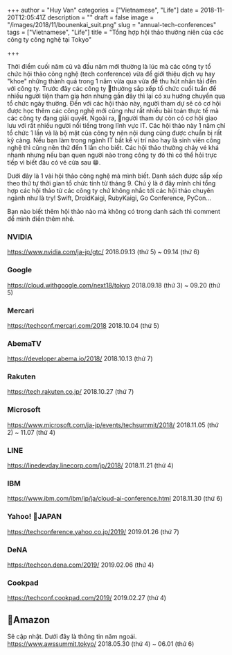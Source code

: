 +++
author = "Huy Van"
categories = ["Vietnamese", "Life"]
date = 2018-11-20T12:05:41Z
description = ""
draft = false
image = "/images/2018/11/bounenkai_suit.png"
slug = "annual-tech-conferences"
tags = ["Vietnamese", "Life"]
title = "Tổng hợp hội thảo thường niên của các công ty công nghệ tại Tokyo"

+++


Thời điểm cuối năm cũ và đầu năm mới thường là lúc mà các công ty tổ chức hội thảo công nghệ (tech conference) vừa để giới thiệu dịch vụ hay "khoe" những thành quả trong 1 năm vừa qua vừa để thu hút nhân tài đến với công ty. Trước đây các công ty thường sắp xếp tổ chức cuối tuần để nhiều người tiện tham gia hơn nhưng gần đây thì lại có xu hướng chuyển qua tổ chức ngày thường. Đến với các hội thảo này, người tham dự sẽ có cơ hội được học thêm các công nghệ mới cũng như rất nhiều bài toán thực tế mà các công ty đang giải quyết. Ngoài ra, người tham dự còn có cơ hội giao lưu với rất nhiều người nổi tiếng trong lĩnh vực IT. Các hội thảo này 1 năm chỉ tổ chức 1 lần và là bộ mặt của công ty nên nội dung cũng được chuẩn bị rất kỹ càng. Nếu bạn làm trong ngành IT bất kể vị trí nào hay là sinh viên công nghệ thì cũng nên thử đến 1 lần cho biết. Các hội thảo thường cháy vé khá nhanh nhưng nếu bạn quen người nào trong công ty đó thì có thể hỏi trực tiếp vì biết đâu có vé cửa sau 😁.

Dưới đây là 1 vài hội thảo công nghệ mà mình biết. Danh sách được sắp xếp theo thứ tự thời gian tổ chức tính từ tháng 9. Chú ý là ở đây mình chỉ tổng hợp các hội thảo từ các công ty chứ không nhắc tới các hội thảo chuyên ngành như là try! Swift, DroidKaigi, RubyKaigi, Go Conference, PyCon...

Bạn nào biết thêm hội thảo nào mà không có trong danh sách thì comment để mình điền thêm nhé.


### NVIDIA
https://www.nvidia.com/ja-jp/gtc/
2018.09.13 (thứ 5) ~ 09.14 (thứ 6)

### Google
https://cloud.withgoogle.com/next18/tokyo
2018.09.18 (thứ 3) ~ 09.20 (thứ 5)

### Mercari
https://techconf.mercari.com/2018
2018.10.04 (thứ 5)

### AbemaTV
https://developer.abema.io/2018/
2018.10.13 (thứ 7)

### Rakuten
https://tech.rakuten.co.jp/
2018.10.27 (thứ 7)

### Microsoft
https://www.microsoft.com/ja-jp/events/techsummit/2018/
2018.11.05 (thứ 2) ~ 11.07 (thứ 4)

### LINE
https://linedevday.linecorp.com/jp/2018/
2018.11.21 (thứ 4)

### IBM
https://www.ibm.com/ibm/jp/ja/cloud-ai-conference.html
2018.11.30 (thứ 6)

### Yahoo! JAPAN
https://techconference.yahoo.co.jp/2019/
2019.01.26 (thứ 7)

### DeNA
https://techcon.dena.com/2019/
2019.02.06 (thứ 4)

### Cookpad
https://techconf.cookpad.com/2019/
2019.02.27 (thứ 4)

## Amazon
Sẽ cập nhật. Dưới đây là thông tin năm ngoái.
https://www.awssummit.tokyo/
2018.05.30 (thứ 4) ~ 06.01 (thứ 6)

